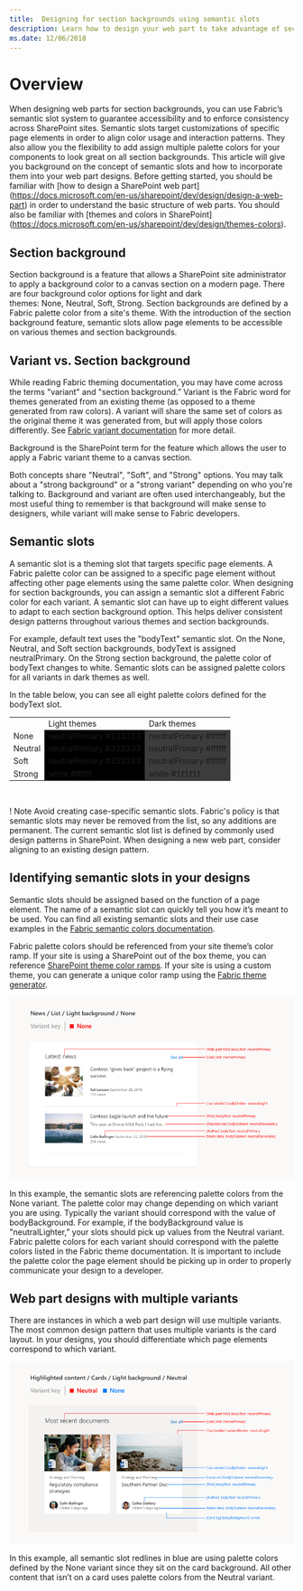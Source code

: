 ```yaml
---
title:  Designing for section backgrounds using semantic slots
description: Learn how to design your web part to take advantage of section backgrounds using semantic slots.
ms.date: 12/06/2018
---
```


# Overview

When designing web parts for section backgrounds, you can use Fabric’s semantic slot system to guarantee accessibility and to enforce consistency across SharePoint sites. Semantic slots target customizations of specific page elements in order to align color usage and interaction patterns. They also allow you the flexibility to add assign multiple palette colors for your components to look great on all section backgrounds. This article will give you background on the concept of semantic slots and how to incorporate them into your web part designs. Before getting started, you should be familiar with [how to design a SharePoint web part] (https://docs.microsoft.com/en-us/sharepoint/dev/design/design-a-web-part) in order to understand the basic structure of web parts. You should also be familiar with [themes and colors in SharePoint] (https://docs.microsoft.com/en-us/sharepoint/dev/design/themes-colors).

## Section background

Section background is a feature that allows a SharePoint site administrator to apply a background color to a canvas section on a modern page. There are four background color options for light and dark themes: None, Neutral, Soft, Strong. Section backgrounds are defined by a Fabric palette color from a site's theme. With the introduction of the section background feature, semantic slots allow page elements to be accessible on various themes and section backgrounds.

## Variant vs. Section background

While reading Fabric theming documentation, you may have come across the terms "variant" and "section background.”
Variant is the Fabric word for themes generated from an existing theme (as opposed to a theme generated from raw colors). A variant will share the same set of colors as the original theme it was generated from, but will apply those colors differently. See [Fabric variant documentation](https://github.com/OfficeDev/office-ui-fabric-react/blob/master/packages/variants/README.md) for more detail.

Background is the SharePoint term for the feature which allows the user to apply a Fabric variant theme to a canvas section.

Both concepts share "Neutral", "Soft", and "Strong" options. You may talk about a "strong background" or a "strong variant" depending on who you're talking to. Background and variant are often used interchangeably, but the most useful thing to remember is that background will make sense to designers, while variant will make sense to Fabric developers.

## Semantic slots

A semantic slot is a theming slot that targets specific page elements. A Fabric palette color can be assigned to a specific page element without affecting other page elements using the same palette color. When designing for section backgrounds, you can assign a semantic slot a different Fabric color for each variant. A semantic slot can have up to eight different values to adapt to each section background option. This helps deliver consistent design patterns throughout various themes and section backgrounds.

For example, default text uses the "bodyText" semantic slot. On the None, Neutral, and Soft section backgrounds, bodyText is assigned neutralPrimary. On the Strong section background, the palette color of bodyText changes to white. Semantic slots can be assigned palette colors for all variants in dark themes as well.

In the table below, you can see all eight palette colors defined for the bodyText slot. 
<br/> 
<table>
<tr>
<td> </td>
<td> Light themes</td>
<td> Dark themes</td>
</tr>
<tr>
<td>None</td>
<td bgcolor="#000000">neutralPrimary #333333</td>
<td bgcolor="#3c3c3c">neutralPrimary #ffffff</td>
</tr>
<tr>
<td>Neutral</td>
<td bgcolor="#000000">neutralPrimary #333333</td>
<td bgcolor="#3c3c3c">neutralPrimary #ffffff</td>
</tr>
<tr>
<td>Soft</td>
<td bgcolor="#000000">neutralPrimary #333333</td>
<td bgcolor="#3c3c3c">neutralPrimary #ffffff</td>
</tr>
<tr>
<td>Strong</td>
<td bgcolor="#000000">white #ffffff</td>
<td bgcolor="#3c3c3c">white #1f1f1f</td>
</tr>
</table>
<br/>

! Note
Avoid creating case-specific semantic slots. Fabric's policy is that semantic slots may never be removed from the list, so any additions are permanent. The current semantic slot list is defined by commonly used design patterns in SharePoint. When designing a new web part, consider aligning to an existing design pattern.

## Identifying semantic slots in your designs

Semantic slots should be assigned based on the function of a page element. The name of a semantic slot can quickly tell you how it’s meant to be used. You can find all existing semantic slots and their use case examples in the [Fabric semantic colors documentation](https://github.com/OfficeDev/office-ui-fabric-react/blob/master/packages/styling/src/interfaces/ISemanticColors.ts).

Fabric palette colors should be referenced from your site theme’s color ramp. If your site is using a SharePoint out of the box theme, you can reference [SharePoint theme color ramps](https://fluentfabric.azurewebsites.net/#/color/products). If your site is using a custom theme, you can generate a unique color ramp using the [Fabric theme generator](https://developer.microsoft.com/en-us/fabric#/styles/themegenerator).

![Example of redlines for a web part in the None section background](../images/doc-semantic-slot-1.png)

In this example, the semantic slots are referencing palette colors from the None variant. The palette color may change depending on which variant you are using. Typically the variant should correspond with the value of bodyBackground. For example, if the bodyBackground value is "neutralLighter,” your slots should pick up values from the Neutral variant. Fabric palette colors for each variant should correspond with the palette colors listed in the Fabric theme documentation. It is important to include the palette color the page element should be picking up in order to properly communicate your design to a developer.

## Web part designs with multiple variants

There are instances in which a web part design will use multiple variants. The most common design pattern that uses multiple variants is the card layout. In your designs, you should differentiate which page elements correspond to which variant.

![Example of multiple variant redlines for a web part in the Neutral section background](../images/doc-semantic-slot-2.png)

In this example, all semantic slot redlines in blue are using palette colors defined by the None variant since they sit on the card background. All other content that isn’t on a card uses palette colors from the Neutral variant.
